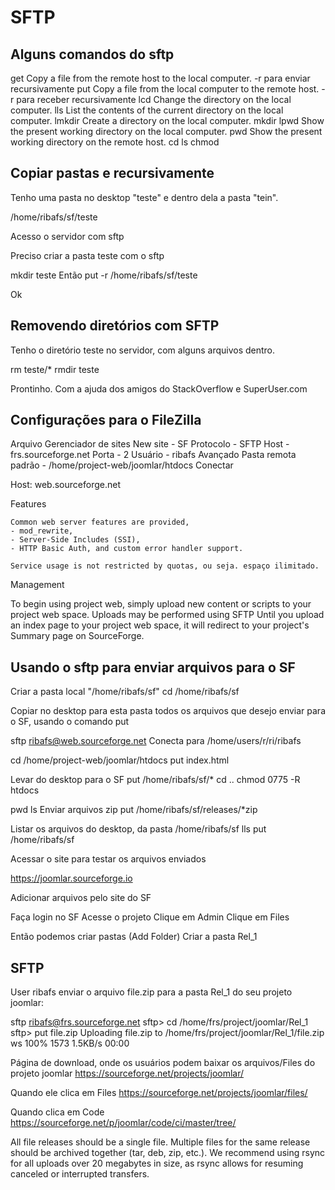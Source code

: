 # SFTP

## Alguns comandos do sftp

get 	Copy a file from the remote host to the local computer. -r para enviar recursivamente
put 	Copy a file from the local computer to the remote host. -r para receber recursivamente 
lcd 	Change the directory on the local computer.
lls 	List the contents of the current directory on the local computer.
lmkdir 	Create a directory on the local computer. 
mkdir
lpwd 	Show the present working directory on the local computer. 
pwd 	Show the present working directory on the remote host. 
cd
ls
chmod

## Copiar pastas e recursivamente

Tenho uma pasta no desktop "teste" e dentro dela a pasta "tein".

/home/ribafs/sf/teste

Acesso o servidor com sftp

Preciso criar a pasta teste com o sftp

mkdir teste
Então
put -r /home/ribafs/sf/teste

Ok

## Removendo diretórios com SFTP

Tenho o diretório teste no servidor, com alguns arquivos dentro.

rm teste/*
rmdir teste

Prontinho.
Com a ajuda dos amigos do StackOverflow e SuperUser.com


## Configurações para o FileZilla

Arquivo
Gerenciador de sites
New site - SF
Protocolo - SFTP
Host - frs.sourceforge.net
Porta - 2
Usuário - ribafs
Avançado
Pasta remota padrão - /home/project-web/joomlar/htdocs
Conectar

Host: web.sourceforge.net

Features

    Common web server features are provided, 
    - mod_rewrite, 
    - Server-Side Includes (SSI), 
    - HTTP Basic Auth, and custom error handler support.

    Service usage is not restricted by quotas, ou seja. espaço ilimitado.


Management

To begin using project web, simply upload new content or scripts to your project web space.
Uploads may be performed using SFTP
Until you upload an index page to your project web space, it will redirect to your project's Summary page on SourceForge.


## Usando o sftp para enviar arquivos para o SF

Criar a pasta local "/home/ribafs/sf"
cd /home/ribafs/sf

Copiar no desktop para esta pasta todos os arquivos que desejo enviar para o SF, usando o comando put

sftp ribafs@web.sourceforge.net
Conecta para /home/users/r/ri/ribafs

cd /home/project-web/joomlar/htdocs
put index.html

Levar do desktop para o SF
put /home/ribafs/sf/*
cd ..
chmod 0775 -R htdocs

pwd
ls
Enviar arquivos zip
put /home/ribafs/sf/releases/*zip

Listar os arquivos do desktop, da pasta /home/ribafs/sf
lls
put /home/ribafs/sf

Acessar o site para testar os arquivos enviados

https://joomlar.sourceforge.io

Adicionar arquivos pelo site do SF

Faça login no SF
Acesse o projeto
Clique em Admin
Clique em Files

Então podemos criar pastas (Add Folder)
Criar a pasta Rel_1

## SFTP
User ribafs enviar o arquivo file.zip para a pasta Rel_1 do seu projeto joomlar:

sftp ribafs@frs.sourceforge.net
sftp> cd /home/frs/project/joomlar/Rel_1
sftp> put file.zip
Uploading file.zip to /home/frs/project/joomlar/Rel_1/file.zip
ws                                            100% 1573     1.5KB/s   00:00 

Página de download, onde os usuários podem baixar os arquivos/Files do projeto joomlar
https://sourceforge.net/projects/joomlar/

Quando ele clica em Files
https://sourceforge.net/projects/joomlar/files/

Quando clica em Code
https://sourceforge.net/p/joomlar/code/ci/master/tree/


All file releases should be a single file. 
Multiple files for the same release should be archived together (tar, deb, zip, etc.). 
We recommend using rsync for all uploads over 20 megabytes in size, as rsync allows for resuming canceled or interrupted transfers.


